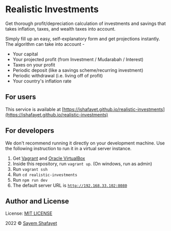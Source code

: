 # Realistic Investments

Get thorough profit/depreciation calculation of investments and savings that takes inflation, taxes, and wealth taxes into account.

<p>
  Simply fill up an easy, self-explanatory form and get projections instantly. The algorithm can take into account -
</p>
<ul>
  <li>Your capital</li>
  <li>Your projected profit (from Investment / Mudarabah / Interest)</li>
  <li>Taxes on your profit</li>
  <li>Periodic deposit (like a savings scheme/recurring investment)</li>
  <li>Periodic withdrawal (i.e. living off of profit)</li>
  <li>Your country's inflation rate</li>
</ul>

## For users

This service is available at [https://ishafayet.github.io/realistic-investments](https://ishafayet.github.io/realistic-investments)

## For developers

We don't recommend running it directly on your development machine. Use the following instruction to run it in a virtual server instance.

1. Get [Vagrant](https://www.vagrantup.com/) and [Oracle VirtualBox](https://www.virtualbox.org/)
2. Inside this repository, run `vagrant up`. (On windows, run as admin)
3. Run `vagrant ssh`
4. Run `cd realistic-investments`
5. Run `npm run dev`
6. The default server URL is [`http://192.168.33.102:8080`](http://192.168.33.102:8080)


## Author and License

License: [MIT LICENSE](LICENSE)

2022 © [Sayem Shafayet](https://ishafayet.me)
